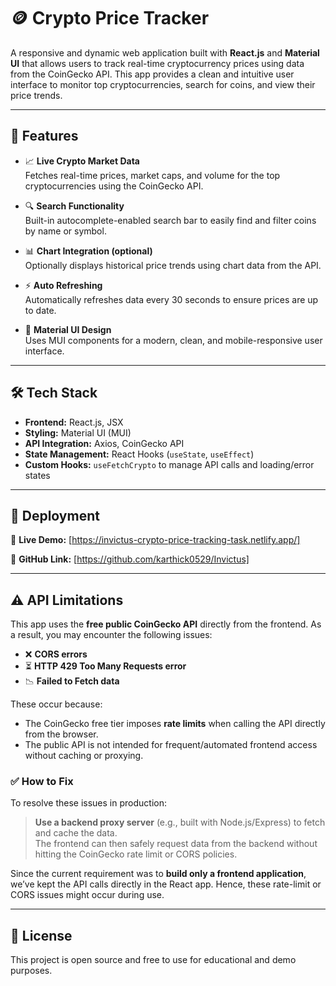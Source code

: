 # 🪙 Crypto Price Tracker

A responsive and dynamic web application built with **React.js** and **Material UI** that allows users to track real-time cryptocurrency prices using data from the CoinGecko API. This app provides a clean and intuitive user interface to monitor top cryptocurrencies, search for coins, and view their price trends.

---

## 🔧 Features

- 📈 **Live Crypto Market Data**  
  Fetches real-time prices, market caps, and volume for the top cryptocurrencies using the CoinGecko API.

- 🔍 **Search Functionality**  
  Built-in autocomplete-enabled search bar to easily find and filter coins by name or symbol.

- 📊 **Chart Integration (optional)**  
  Optionally displays historical price trends using chart data from the API.

- ⚡ **Auto Refreshing**  
  Automatically refreshes data every 30 seconds to ensure prices are up to date.

- 🎨 **Material UI Design**  
  Uses MUI components for a modern, clean, and mobile-responsive user interface.

---

## 🛠️ Tech Stack

- **Frontend:** React.js, JSX  
- **Styling:** Material UI (MUI)  
- **API Integration:** Axios, CoinGecko API  
- **State Management:** React Hooks (`useState`, `useEffect`)  
- **Custom Hooks:** `useFetchCrypto` to manage API calls and loading/error states  

---

## 🚀 Deployment

🔗 **Live Demo:**  [https://invictus-crypto-price-tracking-task.netlify.app/]

🔗 **GitHub Link:** [https://github.com/karthick0529/Invictus]

---

## ⚠️ API Limitations

This app uses the **free public CoinGecko API** directly from the frontend. As a result, you may encounter the following issues:

- ❌ **CORS errors**
- ⏳ **HTTP 429 Too Many Requests error**
- 📉 **Failed to Fetch data**

These occur because:
- The CoinGecko free tier imposes **rate limits** when calling the API directly from the browser.
- The public API is not intended for frequent/automated frontend access without caching or proxying.

### ✅ How to Fix

To resolve these issues in production:

> **Use a backend proxy server** (e.g., built with Node.js/Express) to fetch and cache the data.  
> The frontend can then safely request data from the backend without hitting the CoinGecko rate limit or CORS policies.

Since the current requirement was to **build only a frontend application**, we’ve kept the API calls directly in the React app. Hence, these rate-limit or CORS issues might occur during use.

---

## 📂 License

This project is open source and free to use for educational and demo purposes.

